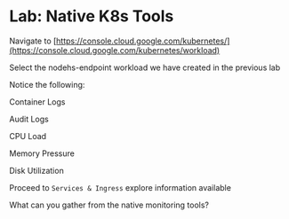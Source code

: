 # Lab: Native K8s Tools

Navigate to [https://console.cloud.google.com/kubernetes/](https://console.cloud.google.com/kubernetes/workload)

Select the nodehs-endpoint workload we have created in the previous lab

Notice the following:

Container Logs

Audit Logs

CPU Load

Memory Pressure

Disk Utilization

Proceed to `Services & Ingress` explore information available

What can you gather from the native monitoring tools?





